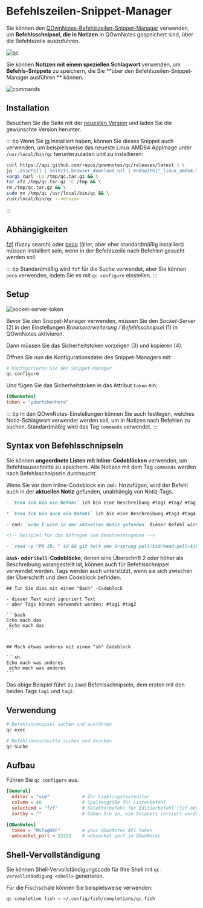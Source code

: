 # Befehlszeilen-Snippet-Manager

Sie können den [QOwnNotes-Befehlszeilen-Snippet-Manager](https://github.com/qownnotes/qc) verwenden, um **Befehlsschnipsel, die in Notizen** in QOwnNotes gespeichert sind, über die Befehlszeile auszuführen.

![qc](/img/qc.png)

Sie können **Notizen mit einem speziellen Schlagwort** verwenden, um **Befehls-Snippets** zu speichern, die Sie **über den Befehlszeilen-Snippet-Manager ausführen ** können.

![commands](/img/commands.png)

## Installation

Besuchen Sie die Seite mit der [neuesten Version](https://github.com/qownnotes/qc/releases/latest) und laden Sie die gewünschte Version herunter.

::: tip
Wenn Sie [jq](https://stedolan.github.io/jq) installiert haben, können Sie dieses Snippet auch verwenden, um beispielsweise das neueste Linux AMD64 AppImage unter `/usr/local/bin/qc` herunterzuladen und zu installieren:

```bash
curl https://api.github.com/repos/qownnotes/qc/releases/latest | \
jq '.assets[] | select(.browser_download_url | endswith("_linux_amd64.tar.gz")) | .browser_download_url' | \
xargs curl -Lo /tmp/qc.tar.gz && \
tar xfz /tmp/qc.tar.gz -C /tmp && \
rm /tmp/qc.tar.gz && \
sudo mv /tmp/qc /usr/local/bin/qc && \
/usr/local/bin/qc --version
```

:::

## Abhängigkeiten

[fzf](https://github.com/junegunn/fzf) (fuzzy search) oder [peco](https://github.com/peco/peco) (älter, aber eher standardmäßig installiert) müssen installiert sein, wenn in der Befehlszeile nach Befehlen gesucht werden soll.

::: tip
Standardmäßig wird `fzf` für die Suche verwendet, aber Sie können `peco` verwenden, indem Sie es mit `qc configure` einstellen.
:::

## Setup

![socket-server-token](/img/socket-server-token.png)

Bevor Sie den Snippet-Manager verwenden, müssen Sie den _Socket-Server_ (2) in den Einstellungen _Browsererweiterung / Befehlsschnipsel_ (1) in QOwnNotes aktivieren.

Dann müssen Sie das Sicherheitstoken vorzeigen (3) und kopieren (4).

Öffnen Sie nun die Konfigurationsdatei des Snippet-Managers mit:

```bash
# Konfigurieren Sie den Snippet-Manager
qc configure
```

Und fügen Sie das Sicherheitstoken in das Attribut `token` ein:

```toml
[QOwnNotes]
token = "yourtokenhere"
```

::: tip
In den QOwnNotes-Einstellungen können Sie auch festlegen, welches Notiz-Schlagwort verwendet werden soll, um in Notizen nach Befehlen zu suchen. Standardmäßig wird das Tag `commands` verwendet.
:::

## Syntax von Befehlsschnipseln

Sie können **ungeordnete Listen mit Inline-Codeblöcken** verwenden, um Befehlsausschnitte zu speichern. Alle Notizen mit dem Tag `commands` werden nach Befehlsschnipseln durchsucht.

Wenn Sie vor dem Inline-Codeblock ein `cmd:` hinzufügen, wird der Befehl auch in der **aktuellen Notiz** gefunden, unabhängig von Notiz-Tags.

```markdown
- `Echo Ich bin ein Befehl` Ich bin eine Beschreibung #tag1 #tag2 #tag3

* `Echo Ich bin auch ein Befehl` Ich bin eine Beschreibung #tag3 #tag4 #tag5

- cmd: `echo I wird in der aktuellen Notiz gefunden` Dieser Befehl wird in der aktuellen Notiz unabhängig von Notiz-Tags gefunden

<!-- Beispiel für das Abfragen von Benutzereingaben -->

- `read -p "PR ID: " id && git holt den Ursprung pull/$id/head:pull-$id && git checkout pull-$id` Fragen Sie nach der Pull-Request-ID und Checkout-Pull-Request
```

**`Bash`- oder `Shell`-Codeblöcke**, denen eine Überschrift 2 oder höher als Beschreibung vorangestellt ist, können auch für Befehlsschnipsel verwendet werden. Tags werden auch unterstützt, wenn sie sich zwischen der Überschrift und dem Codeblock befinden.

    ## Tun Sie dies mit einem "Bash" -Codeblock

    - dieser Text wird ignoriert Text
    - aber Tags können verwendet werden: #tag1 #tag2

    ```bash
    Echo mach das
     Echo mach das
    ```


    ## Mach etwas anderes mit einem "sh" Codeblock

    ```sh
    Echo mach was anderes
     echo mach was anderes
    ```

Das obige Beispiel führt zu zwei Befehlsschnipseln, dem ersten mit den beiden Tags `tag1` und `tag2`.

## Verwendung

```bash
# Befehlsschnipsel suchen und ausführen
qc exec
```

```bash
# Befehlsausschnitte suchen und drucken
qc-Suche
```

## Aufbau

Führen Sie `qc configure` aus.

```toml
[General]
  editor = "vim"            # Ihr Lieblingstexteditor
  column = 40               # Spaltengröße für Listenbefehl
  selectcmd = "fzf"         # Selektorbefehl für Editierbefehl (fzf oder peco)
  sortby = ""               # Geben Sie an, wie Snippets sortiert werden (recency (default), -recency, description, -description, command, -command, output, -output)

[QOwnNotes]
  token = "MvTagHXF"        # your QOwnNotes API token
  websocket_port = 22222    # websocket port in QOwnNotes
```

## Shell-Vervollständigung

Sie können Shell-Vervollständigungscode für Ihre Shell mit `qc-Vervollständigung <shell>` generieren.

Für die Fischschale können Sie beispielsweise verwenden:

```bash
qc completion fish > ~/.config/fish/completions/qc.fish
```
